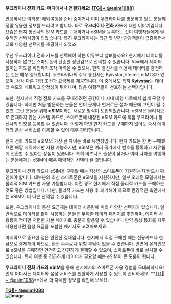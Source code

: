 **우크라이나 전화 카드: 어디에서나 연결되세요! [[TG💪+ @esim1088](https://t.me/s/esim1088)]**

안녕하세요 여러분! 해외여행을 준비 중이거나 이미 우크라이나를 방문하고 있는 분들께 정말 유용한 정보를 드리려고 합니다. 바로 **우크라이나 전화 카드**에 대한 이야기입니다. 요즘은 현지 통신사의 SIM 카드를 구매하거나 eSIM을 등록하는 것이 여행자들에게 필수적인 선택사항이 되었습니다. 특히 우크라이나는 최근 몇 년간 관광객들이 급증하면서 더욱 다양한 선택지를 제공하게 되었죠.

우선 우크라이나 전화 카드를 선택해야 하는 이유부터 살펴볼까요? 현지에서 데이터를 사용하지 않고는 스마트폰이 단순한 장난감으로 전락할 수 있습니다. 외국에서 데이터 없이는 지도를 확인하기조차 어려울 수 있으니, 현지 통신사를 이용해 데이터를 충전하는 것은 매우 중요합니다. 우크라이나의 주요 통신사는 Kyivstar, lifecell, и MTS가 있으며, 각각 다른 가입 조건과 요금제를 제공합니다. 이 중에서도 특히 **Kyivstar**는 데이터 속도와 네트워크 안정성이 뛰어나며, 많은 여행객들이 선호하는 선택지입니다.

또한, 현지에서 직접 전화 카드를 구매하려면 공항이나 시내 대형 마트에서 쉽게 구할 수 있습니다. 하지만 처음 방문하는 분들은 언어 문제나 번거로운 절차 때문에 고민이 될 수 있죠. 그런 분들을 위해 **eSIM**이라는 새로운 방식이 도입되었습니다. eSIM은 물리적으로 존재하지 않는 시스템 카드로, 스마트폰에 내장된 eSIM 카드에 직접 우크라이나 통신사의 번호를 등록할 수 있습니다. 이렇게 하면 현지 카드를 구매하지 않아도 즉시 데이터와 음성 서비스를 이용할 수 있어 매우 편리합니다.

현지 전화 카드와 eSIM의 가장 큰 차이는 바로 유연성입니다. 현지 카드는 한 번 구매했으면 해당 지역에서만 사용 가능하지만, eSIM은 여러 국가에서 번호를 등록하고 자유롭게 전환할 수 있다는 장점이 있습니다. 특히 비즈니스 출장이 잦거나 여러 나라를 여행하는 분들에게는 eSIM이 매우 매력적인 선택이 될 것입니다.

우크라이나 전화 카드나 eSIM을 구매할 때는 자신의 스마트폰이 지원하는지 반드시 확인해야 합니다. 대부분의 최신 스마트폰은 eSIM을 지원하지만, 일부 오래된 모델에서는 물리적 SIM 카드만 사용 가능합니다. 이런 경우 현지에서 직접 물리적 카드를 구매하는 것도 좋은 방법입니다. 다만, 물리적 카드는 사용 후 폐기해야 하므로 환경적인 측면에서는 eSIM이 더 나은 선택일 수 있습니다.

또한, 우크라이나의 통신 요금제는 데이터 사용량에 따라 다양한 선택지가 있습니다. 일반적으로 데이터를 많이 사용하는 분들은 무제한 데이터 패키지를 추천하며, 데이터 사용량이 적다면 저렴한 기본 패키지로 충분히 활용할 수 있습니다. 만약 음성 통화를 자주 사용한다면 음성 요금을 포함한 패키지도 고려해보세요.

마지막으로 중요한 점은 안전한 결제입니다. 현지에서 직접 구매할 때는 신용카드나 현금으로 결제해야 하므로, 환전 수수료나 위험 부담이 있을 수 있습니다. 반면에 온라인으로 eSIM을 구매하면 안전하고 간편하게 결제할 수 있으며, 스마트폰에 바로 설치할 수 있습니다. 특히 여행 중 긴급하게 데이터가 필요할 때는 eSIM이 큰 도움이 됩니다.

**우크라이나 전화 카드와 eSIM**을 통해 현지에서의 스마트폰 사용 경험을 극대화하세요! 언제 어디서든 데이터와 음성 서비스를 원활하게 사용할 수 있도록 준비하세요. **[TG💪+ @esim1088](https://t.me/s/esim1088)**에서 더 자세한 정보를 확인해 보세요.

**[TG💪+ @esim1088](https://t.me/s/esim1088)  
![Image](https://i.postimg.cc/Y0z9fWf4/image.png)**
